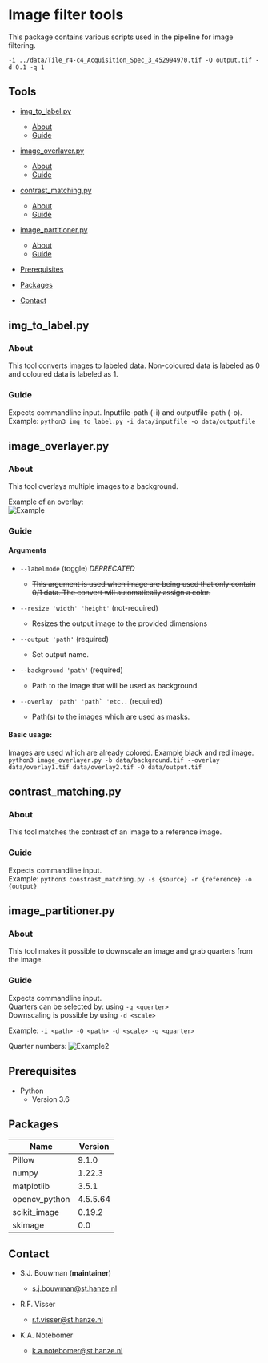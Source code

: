 # Image filter tools #
This package contains various scripts used in the pipeline for image filtering.


``-i
../data/Tile_r4-c4_Acquisition_Spec_3_452994970.tif
-O
output.tif
-d
0.1
-q
1``
## Tools

- [img_to_label.py](#image_to_label)
    * [About](#About)
    * [Guide](#Guide)
  
- [image_overlayer.py](#image_overlayer.py)
    * [About](#Prerequisites)
    * [Guide](#Packages)

- [contrast_matching.py](#contrast_matching.py)
    * [About](#About)
    * [Guide](#Guide)

- [image_partitioner.py](#image_partitioner)
    * [About](#About)
    * [Guide](#Guide)

- [Prerequisites](###Prerequisites)
- [Packages](###Packages)
- [Contact](#contact)

## img_to_label.py  
### About 
This tool converts images to labeled data. 
Non-coloured data is labeled as 0 and coloured data is labeled as 1.

### Guide
Expects commandline input. Inputfile-path (-i) and outputfile-path (-o).  
Example: ```python3 img_to_label.py -i data/inputfile -o data/outputfile```


## image_overlayer.py
### About 
This tool overlays multiple images to a background.

Example of an overlay:   
![Example](https://github.com/devalk96/Project-Ra/blob/main/scripts/image_filters/docs/images/example.tif)



### Guide
#### Arguments 
* ```--labelmode``` (toggle) *DEPRECATED*
  * ~~This argument is used when image are being used that only contain 0/1 data. 
   The convert will automatically assign a color.~~

* ```--resize 'width' 'height'``` (not-required)
  * Resizes the output image to the provided dimensions

* ```--output 'path'``` (required)
  * Set output name. 

* ```--background 'path'``` (required)
  * Path to the image that will be used as background.

* ```--overlay 'path' 'path` 'etc..``` (required)
  * Path(s) to the images which are used as masks.

#### Basic usage: 
Images are used which are already colored. Example black and red image.
```python3 image_overlayer.py -b data/background.tif --overlay data/overlay1.tif data/overlay2.tif -O data/output.tif```


## contrast_matching.py  
### About 
This tool matches the contrast of an image to a reference image.

### Guide  
Expects commandline input.  
Example: ```python3 constrast_matching.py -s {source} -r {reference} -o {output}```


## image_partitioner.py  
### About 
This tool makes it possible to downscale an image and grab quarters from the image.


### Guide  
Expects commandline input.  
Quarters can be selected by: using ``-q <querter>``  
Downscaling is possible by using ``-d <scale>``  

Example: ```-i <path> -O <path> -d <scale> -q <quarter>```

Quarter numbers: 
![Example2](https://github.com/devalk96/Project-Ra/blob/main/scripts/image_filters/docs/images/quarters4x4.jpg)

## Prerequisites
* Python 
  * Version 3.6

## Packages
| Name          | Version  |   
|---------------|----------|
| Pillow        | 9.1.0    |
| numpy         | 1.22.3   |
| matplotlib    | 3.5.1    |
| opencv_python | 4.5.5.64 |
| scikit_image  | 0.19.2   |
| skimage       | 0.0      |



## Contact
* S.J. Bouwman (**maintainer**)
  * s.j.bouwman@st.hanze.nl 

* R.F. Visser
  * r.f.visser@st.hanze.nl 

* K.A. Notebomer
  * k.a.notebomer@st.hanze.nl